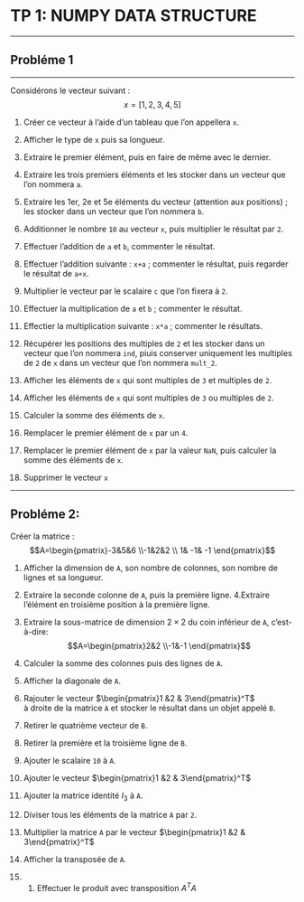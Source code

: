 ﻿# TP 1: NUMPY DATA STRUCTURE
---------------------------------------------------

## Probléme 1 
---------------------------
Considérons le vecteur suivant :   $$x=[1,2,3,4,5]$$

 

1. Créer ce vecteur à l’aide d’un tableau que l’on appellera `x`.

2. Afficher le type de `x` puis sa longueur.

3. Extraire le premier élément, puis en faire de même avec le dernier.

3. Extraire les trois premiers éléments et les stocker dans un vecteur que l’on nommera `a`.

4. Extraire les 1er, 2e et 5e éléments du vecteur (attention aux positions) ; les stocker dans un vecteur que l’on nommera `b`.
5. Additionner le nombre `10` au vecteur `x`, puis multiplier le résultat par `2`.

5. Effectuer l’addition de `a` et `b`, commenter le résultat.

6. Effectuer l’addition suivante : `x+a` ; commenter le résultat, puis regarder le résultat de `a+x`.

7. Multiplier le vecteur par le scalaire `c` que l’on fixera à `2`.

8. Effectuer la multiplication de `a` et `b` ; commenter le résultat.

9. Effectier la multiplication suivante : `x*a` ; commenter le résultats.

10. Récupérer les positions des multiples de `2` et les stocker dans un vecteur que l’on nommera `ind`, piuis conserver uniquement les multiples de `2` de `x` dans un vecteur que l’on nommera `mult_2`.

11. Afficher les éléments de `x` qui sont multiples de `3` et multiples de `2`.
12. Afficher les éléments de `x` qui sont multiples de `3` ou multiples de `2`.
13. Calculer la somme des éléments de `x`.
14. Remplacer le premier élément de `x` par un `4`.
15. Remplacer le premier élément de `x` par la valeur `NaN`, puis calculer la somme des éléments de `x`.
18. Supprimer le vecteur `x`

------------------------------------------------------------------------------------------------------------------------------------


Probléme 2:
---------------


Créer la  matrice  : 
$$A=\begin{pmatrix}-3&5&6 \\-1&2&2 \\ 1& -1& -1 \end{pmatrix}$$


1.  Afficher la dimension de  `A`, son nombre de colonnes, son nombre de lignes et sa longueur.
2.  Extraire la seconde colonne de  `A`, puis la première ligne. 4.Extraire l’élément en troisième position à la première ligne.
3.  Extraire la sous-matrice de dimension  $2\times 2$  du coin inférieur de  `A`, c’est-à-dire:
$$A=\begin{pmatrix}2&2 \\-1&-1 \end{pmatrix}$$
4.  Calculer la somme des colonnes puis des lignes de `A`.
5.  Afficher la diagonale de  `A`.
6. Rajouter le vecteur $\begin{pmatrix}1 &2 & 3\end{pmatrix}^T$   
à droite de la matrice `A` et stocker le résultat dans un objet appelé `B`.

7.  Retirer le quatrième vecteur de  `B`.
8.  Retirer la première et la troisième ligne de  `B`.
9.  Ajouter le scalaire `10`  à  `A`.
10.  Ajouter le vecteur $\begin{pmatrix}1 &2 & 3\end{pmatrix}^T$     
11.  Ajouter la matrice identité  $I_{3}$  à  `A`.
12.   Diviser tous les éléments de la matrice  `A`  par `2`.

13. Multiplier la matrice `A` par le vecteur $\begin{pmatrix}1 &2 & 3\end{pmatrix}^T$ 
14.   Afficher la transposée de  `A`.
15. 1.  Effectuer le produit avec transposition $A^{T}A$
